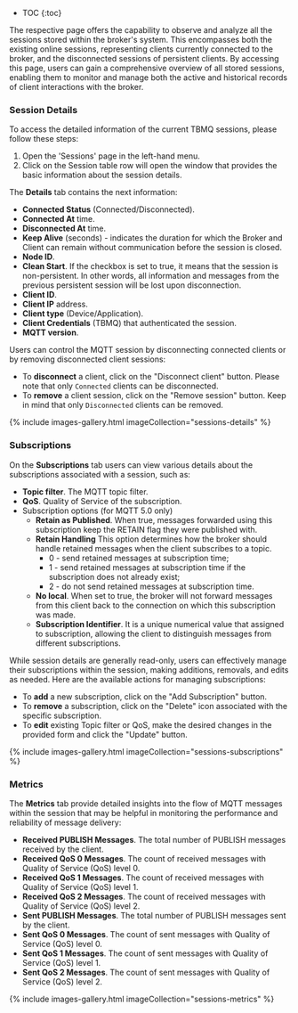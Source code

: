 
* TOC
{:toc}

The respective page offers the capability to observe and analyze all the sessions stored within the broker's system. 
This encompasses both the existing online sessions, representing clients currently connected to the broker, and the disconnected sessions of persistent clients. 
By accessing this page, users can gain a comprehensive overview of all stored sessions, enabling them to monitor and 
manage both the active and historical records of client interactions with the broker.

### Session Details

To access the detailed information of the current TBMQ sessions, please follow these steps:

1. Open the 'Sessions' page in the left-hand menu.
2. Click on the Session table row will open the window that provides the basic information about the session details.

The **Details** tab contains the next information: 
   * **Connected Status** (Connected/Disconnected).
   * **Connected At** time. 
   * **Disconnected At** time.
   * **Keep Alive** (seconds) - indicates the duration for which the Broker and Client can remain without communication before the session is closed.
   * **Node ID**.
   * **Clean Start**. If the checkbox is set to true, it means that the session is non-persistent. In other words, all information and messages from the previous persistent session will be lost upon disconnection.
   * **Client ID**.
   * **Client IP** address.
   * **Client type** (Device/Application).
   * **Client Credentials** (TBMQ) that authenticated the session.
   * **MQTT version**.

Users can control the MQTT session by disconnecting connected clients or by removing disconnected client sessions:
* To **disconnect** a client, click on the "Disconnect client" button. Please note that only `Connected` clients can be disconnected.
* To **remove** a client session, click on the "Remove session" button. Keep in mind that only `Disconnected` clients can be removed.

{% include images-gallery.html imageCollection="sessions-details" %}

### Subscriptions

On the **Subscriptions** tab users can view various details about the subscriptions associated with a session, such as:
* **Topic filter**. The MQTT topic filter.
* **QoS**. Quality of Service of the subscription.
* Subscription options (for MQTT 5.0 only)
  * **Retain as Published**. When true, messages forwarded using this subscription keep the RETAIN flag they were published with.
  * **Retain Handling** This option determines how the broker should handle retained messages when the client subscribes to a topic.
    * 0 - send retained messages at subscription time;
    * 1 - send retained messages at subscription time if the subscription does not already exist;
    * 2 - do not send retained messages at subscription time.
  * **No local**. When set to true, the broker will not forward messages from this client back to the connection on which this subscription was made.
  * **Subscription Identifier**. It is a unique numerical value that assigned to subscription, allowing the client to distinguish messages from different subscriptions.

While session details are generally read-only, users can effectively manage their subscriptions within the session, making additions, removals, and edits as needed. 
Here are the available actions for managing subscriptions:
* To **add** a new subscription, click on the "Add Subscription" button. 
* To **remove** a subscription, click on the "Delete" icon associated with the specific subscription. 
* To **edit** existing Topic filter or QoS, make the desired changes in the provided form and click the "Update" button.

{% include images-gallery.html imageCollection="sessions-subscriptions" %}

### Metrics

The **Metrics** tab provide detailed insights into the flow of MQTT messages within the session that may be helpful in monitoring the performance and reliability of message delivery:
* **Received PUBLISH Messages**. The total number of PUBLISH messages received by the client.
* **Received QoS 0 Messages**. The count of received messages with Quality of Service (QoS) level 0.
* **Received QoS 1 Messages**. The count of received messages with Quality of Service (QoS) level 1.
* **Received QoS 2 Messages**. The count of received messages with Quality of Service (QoS) level 2.
* **Sent PUBLISH Messages**. The total number of PUBLISH messages sent by the client.
* **Sent QoS 0 Messages**. The count of sent messages with Quality of Service (QoS) level 0.
* **Sent QoS 1 Messages**. The count of sent messages with Quality of Service (QoS) level 1.
* **Sent QoS 2 Messages**. The count of sent messages with Quality of Service (QoS) level 2.

{% include images-gallery.html imageCollection="sessions-metrics" %}

